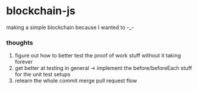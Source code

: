 # blockchain-js

making a simple blockchain because I wanted to -_-

### thoughts

1. figure out how to better test the proof of work stuff without it taking forever
2. get better at testing in general -> implement the before/beforeEach stuff for the unit test setups
3. relearn the whole commit merge pull request flow